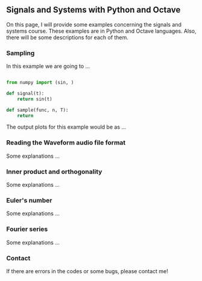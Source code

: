 ## Signals and Systems with Python and Octave

On this page, I will provide some examples concerning the signals and systems course. These examples are in Python and Octave languages. Also, there will be some descriptions for each of them.

### Sampling

In this example we are going to ...

```python

from numpy import (sin, )

def signal(t):
    return sin(t)

def sample(func, n, T):
    return 

```

The output plots for this example would be as ...

### Reading the Waveform audio file format

Some explanations ...

### Inner product and orthogonality

Some explanations ...

### Euler's number

Some explanations ...

### Fourier series

Some explanations ...

### Contact

If there are errors in the codes or some bugs, please contact me!
